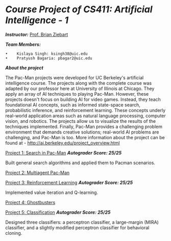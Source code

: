 _Course Project of CS411: Artificial Intelligence - 1_
======================================================================

_**Instructor:**_ [Prof. Brian Ziebart](https://www.cs.uic.edu/Ziebart)

_**Team Members:**_

    •	 Kislaya Singh: ksingh38@uic.edu
    •	 Pratyush Bagaria: pbagar2@uic.edu



_**About the project**_

The Pac-Man projects were developed for UC Berkeley's artificial intelligence course. The projects along with the complete course was adapted by our professor here at University of Illinois at Chicago. They apply an array of AI techniques to playing Pac-Man. However, these projects doesn't focus on building AI for video games. Instead, they teach foundational AI concepts, such as informed state-space search, probabilistic inference, and reinforcement learning. These concepts underly real-world application areas such as natural language processing, computer vision, and robotics. The projects allow us to visualize the results of the techniques implemented. Finally, Pac-Man provides a challenging problem environment that demands creative solutions; real-world AI problems are challenging, and Pac-Man is too. More information about the project can be found at - http://ai.berkeley.edu/project_overview.html 



[Project 1: Search in Pac-Man](http://ai.berkeley.edu/search.html) _**Autograder Score: 25/25**_

Built general search algorithms and applied them to Pacman scenarios.


[Project 2: Multiagent Pac-Man](http://ai.berkeley.edu/multiagent.html)

[Project 3: Reinforcement Learning](http://ai.berkeley.edu/reinforcement.html) _**Autograder Score: 25/25**_

Implemented value iteration and Q-learning.


[Project 4: Ghostbusters](http://ai.berkeley.edu/tracking.html)

[Project 5: Classification](http://ai.berkeley.edu/classification.html) _**Autograder Score: 25/25**_
    
Designed three classifiers: a perceptron classifier, a large-margin (MIRA) classifier, and a slightly modified perceptron classifier for behavioral cloning.